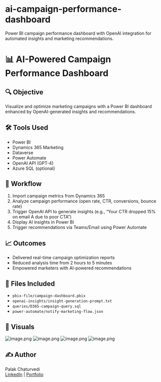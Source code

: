 # ai-campaign-performance-dashboard
Power BI campaign performance dashboard with OpenAI integration for automated insights and marketing recommendations.
# 📊 AI-Powered Campaign Performance Dashboard

## 🔍 Objective  
Visualize and optimize marketing campaigns with a Power BI dashboard enhanced by OpenAI-generated insights and recommendations.

## 🛠 Tools Used  
- Power BI  
- Dynamics 365 Marketing  
- Dataverse  
- Power Automate  
- OpenAI API (GPT-4)  
- Azure SQL (optional)

## 🔄 Workflow  
1. Import campaign metrics from Dynamics 365  
2. Analyze campaign performance (open rate, CTR, conversions, bounce rate)  
3. Trigger OpenAI API to generate insights (e.g., “Your CTR dropped 15% on email A due to poor CTA”)  
4. Display AI insights in Power BI  
5. Trigger recommendations via Teams/Email using Power Automate

## 📈 Outcomes  
- Delivered real-time campaign optimization reports  
- Reduced analysis time from 2 hours to 5 minutes  
- Empowered marketers with AI-powered recommendations

## 🧩 Files Included  
- `pbix-file/campaign-dashboard.pbix`  
- `openai-insights/insight-generation-prompt.txt`  
- `queries/D365-campaign-query.sql`  
- `power-automate/notify-marketing-flow.json`

## 📸 Visuals  
 ![image.png](attachment:c801894b-c6d5-4e1b-a853-5912b68f9a97:image.png)
![image.png](attachment:708e36d2-9519-4afc-977f-26aadf699782:image.png)
![image.png](attachment:d39aa3ab-7ad9-4895-bd55-1d48d6243567:image.png)
![image.png](attachment:0a5948c4-e252-431f-960f-ae6867c3385e:image.png)

 ## ✍️ Author
Palak Chaturvedi  
[LinkedIn](https://linkedin.com/in/palak-chaturvedi) | [Portfolio](https://www.notion.so/AI-Powered-Campaign-Performance-Dashboard-237080ad24ae80b9a954d030698bb6ee)


